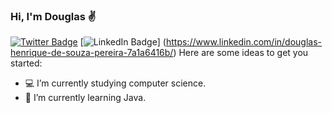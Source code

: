 ### Hi, I'm Douglas ✌️
[![Twitter Badge](https://img.shields.io/badge/-Twitter-1ca0f1?style=flat-square&labelColor=1ca0f1&logo=twitter&logoColor=white&link=https://twitter.com/douglazhs)](https://twitter.com/douglazhsp)
[![LinkedIn Badge](https://img.shields.io/badge/-LinkedIn-blue?style=flat-square&logo=Linkedin&logoColor=white&link=https://www.linkedin.com/in/douglazhs)]
(https://www.linkedin.com/in/douglas-henrique-de-souza-pereira-7a1a6416b/)
Here are some ideas to get you started:

- 💻 I’m currently studying computer science.
- 📌 I’m currently learning Java.
